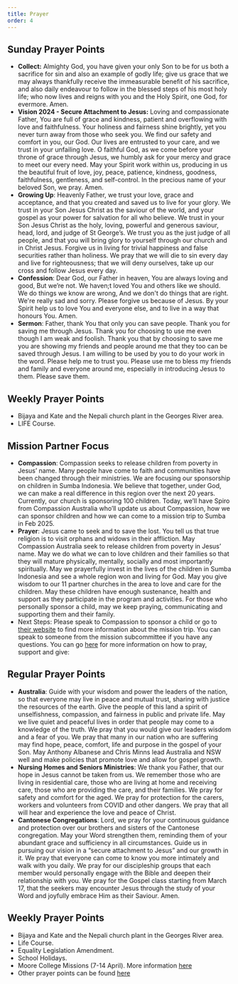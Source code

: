 ```yaml
---
title: Prayer
order: 4
---
```


## Sunday Prayer Points


- **Collect:** Almighty God, you have given your only Son to be for us both a sacrifice for sin and also an example of godly life; give us grace that we may always thankfully receive the immeasurable benefit of his sacrifice, and also daily endeavour to follow in the blessed steps of his most holy life; who now lives and reigns with you and the Holy Spirit, one God, for evermore. Amen.
- **Vision 2024 - Secure Attachment to Jesus:** Loving and compassionate Father, You are full of grace and kindness, patient and overflowing with love and faithfulness. Your holiness and fairness shine brightly, yet you never turn away from those who seek you. We find our safety and comfort in you, our God. Our lives are entrusted to your care, and we trust in your unfailing love. O faithful God, as we come before your throne of grace through Jesus, we humbly ask for your mercy and grace to meet our every need. May your Spirit work within us, producing in us the beautiful fruit of love, joy, peace, patience, kindness, goodness, faithfulness, gentleness, and self-control. In the precious name of your beloved Son, we pray. Amen.
- **Growing Up**: Heavenly Father, we trust your love, grace and acceptance, and that you created and saved us to live for your glory. We trust in your Son Jesus Christ as the saviour of the world, and your gospel as your power for salvation for all who believe. We trust in your Son Jesus Christ as the holy, loving, powerful and generous saviour, head, lord, and judge of St George’s. We trust you as the just judge of all people, and that you will bring glory to yourself through our church and in Christ Jesus. Forgive us in living for trivial happiness and false securities rather than holiness. We pray that we will die to sin every day and live for righteousness; that we will deny ourselves, take up our cross and follow Jesus every day. 
- **Confession**: Dear God, our Father in heaven, You are always loving and good, But we’re not. We haven;t loved You and others like we should. We do things we know are wrong, And we don't do things that are right. We're really sad and sorry. Please forgive us because of Jesus. By your Spirit help us to love You and everyone else, and to live in a way that honours You. Amen.
- **Sermon**: Father, thank You that only you can save people. Thank you for saving me through Jesus. Thank you for choosing to use me even though I am weak and foolish. Thank you that by choosing to save me you are showing my friends and people around me that they too can be saved through Jesus. I am willing to be used by you to do your work in the word. Please help me to trust you. Please use me to bless my friends and family and everyone around me, especially in introducing Jesus to them. Please save them. 


## Weekly Prayer Points
- Bijaya and Kate and the Nepali church plant in the Georges River area.
- LIFE Course. 


## Mission Partner Focus
- **Compassion**: Compassion seeks to release children from poverty in Jesus’ name. Many people have come to faith and communities have been changed through their ministries. We are focusing our sponsorship on children in Sumba Indonesia. We believe that together, under God, we can make a real difference in this region over the next 20 years. Currently, our church is sponsoring 100 children. Today, we’ll have Spiro from Compassion Australia who’ll update us about Compassion, how we can sponsor children and how we can come to a mission trip to Sumba in Feb 2025. 
- **Prayer**: Jesus came to seek and to save the lost. You tell us that true religion is to visit orphans and widows in their affliction. May Compassion Australia seek to release children from poverty in Jesus’ name. May we do what we can to love children and their families so that they will mature physically, mentally, socially and most importantly spiritually. May we prayerfully invest in the lives of the children in Sumba Indonesia and see a whole region won and living for God. May you give wisdom to our 11 partner churches in the area to love and care for the children. May these children have enough sustenance, health and support as they participate in the program and activities. For those who personally sponsor a child, may we keep praying, communicating and supporting them and their family. 
- Next Steps: Please speak to Compassion to sponsor a child or go to [their website](https://fieldexperience.compassion.com.au/t/cau/io-sumba-feb-2025) to find more information about the mission trip. You can speak to someone from the mission subcommittee if you have any questions. 
You can go [here](https://stgeorgeshurstville.org.au/mission-partners) for more information on how to pray, support and give: 


## Regular Prayer Points
- **Australia**: Guide with your wisdom and power the leaders of the nation, so that everyone may live in peace and mutual trust, sharing with justice the resources of the earth. Give the people of this land a spirit of unselfishness, compassion, and fairness in public and private life. May we live quiet and peaceful lives in order that people may come to a knowledge of the truth. We pray that you would give our leaders wisdom and a fear of you. We pray that many in our nation who are suffering may find hope, peace, comfort, life and purpose in the gospel of your Son. May Anthony Albanese and Chris Minns lead Australia and NSW well and make policies that promote love and allow for gospel growth. 
- **Nursing Homes and Seniors Ministries**: We thank you Father, that our hope in Jesus cannot be taken from us. We remember those who are living in residential care, those who are living at home and receiving care, those who are providing the care, and their families. We pray for safety and comfort for the aged. We pray for protection for the carers, workers and volunteers from COVID and other dangers. We pray that all will hear and experience the love and peace of Christ. 
- **Cantonese Congregations**: Lord, we pray for your continuous guidance and protection over our brothers and sisters of the Cantonese congregation. May your Word strengthen them, reminding them of your abundant grace and sufficiency in all circumstances. Guide us in pursuing our vision in a “secure attachment to Jesus” and our growth in it. We pray that everyone can come to know you more intimately and walk with you daily. We pray for our discipleship groups that each member would personally engage with the Bible and deepen their relationship with you. We pray for the Gospel class starting from March 17, that the seekers may encounter Jesus through the study of your Word and joyfully embrace Him as their Saviour. Amen.


## Weekly Prayer Points
- Bijaya and Kate and the Nepali church plant in the Georges River area.
- Life Course.
- Equality Legislation Amendment. 
- School Holidays. 
- Moore College Missions (7-14 April). More information [here](https://moore.edu.au/missions/mission2024/?utm_medium=email&utm_campaign=Open%20Week%202024&utm_content=Open%20Week%202024+CID_291f342d85d6e068316eca1eedbfe02f&utm_source=Campaign%20Monitor%20Emails&utm_term=FIND%20OUT%20MORE)  
- Other prayer points can be found [here](https://stgeorgeshurstville.org.au/prayer)
